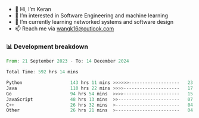 - 👋 Hi, I’m Keran
- 👀 I’m interested in Software Engineering and machine learning
- 🌱 I’m currently learning networked systems and software design
- 📫 Reach me via wangk16@outlook.com


###  📊 Development breakdown
<!--START_SECTION:waka-->

```rust
From: 21 September 2023 - To: 14 December 2024

Total Time: 592 hrs 14 mins

Python                  143 hrs 11 mins >>>>>>-------------------   23.15 %
Java                    110 hrs 22 mins >>>>---------------------   17.84 %
Go                      94 hrs 54 mins  >>>>---------------------   15.34 %
JavaScript              48 hrs 13 mins  >>-----------------------   07.80 %
C++                     26 hrs 32 mins  >------------------------   04.29 %
Other                   26 hrs 21 mins  >------------------------   04.26 %
```

<!--END_SECTION:waka-->

<!---
keran-w/keran-w is a ✨ special ✨ repository because its `README.md` (this file) appears on your GitHub profile.
You can click the Preview link to take a look at your changes.
--->
